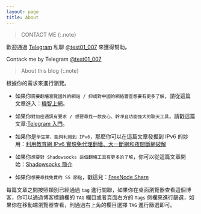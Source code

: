 ```yaml
---
layout: page 
title: About
---
```


> CONTACT ME
{:.note}

歡迎通過 [Telegram](http://test007.gq/Telegram) 私聊 [@test01_007](https://t.me/test01_007) 來獲得幫助。

Contack me by Telegram [@test01_007](https://t.me/test01_007)

> About this blog
{:.note}

根據你的需求來進行瀏覽。

* 如果你`需要翻墻瀏覽國外的網站 / 抑或對中國的網絡審查想要有更多了解`，請從這篇文章進入：[機智上網](http://test007.gq/surf-the-real)。

* 如果你`對加密通訊有要求 / 想要尋找一款良心、幹凈且功能強大的聊天工具`，請戳這篇文章:[Telegram 入門](http://test007.gq/Telegram)。

* 如果你是`學生黨，能夠利用到 IPv6`，那麽你可以在這篇文章發掘到 IPv6 的妙用：[利用教育網 IPv6 實現免代理翻墻、大一斷網和夜間斷網破解](http://test007.gq/IPV6-edu)

* 如果你`想要對 Shadowsocks 這個翻墻工具有更多的了解`，你可以從這篇文章開始：[Shadowsocks 簡介](http://test007.gq/ss-intro)

* 如果你`想要尋找免費的 SS 節點`，戳這兒：[FreeNode Share](http://test007.gq/Free-node-share)

每篇文章之間按照類別已經通過 `tag` 進行關聯，如果你在桌面瀏覽器查看這個博客，你可以通過博客標題欄的 `TAG` 欄目或者頁面右方的 `Tags` 側欄來進行篩選，如果你在移動端瀏覽器查看，則通過右上角的欄目選擇 `TAG` 進行篩選即可。
